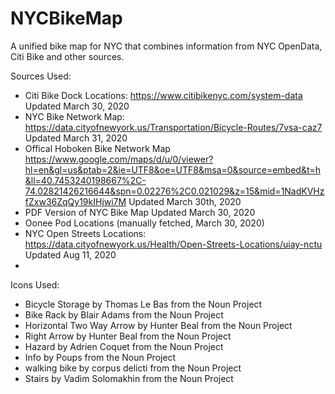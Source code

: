 # NYCBikeMap
A unified bike map for NYC that combines information from NYC OpenData, Citi Bike and other sources.

Sources Used:
* Citi Bike Dock Locations: https://www.citibikenyc.com/system-data Updated March 30, 2020
* NYC Bike Network Map: https://data.cityofnewyork.us/Transportation/Bicycle-Routes/7vsa-caz7 Updated March 31, 2020
* Offical Hoboken Bike Network Map https://www.google.com/maps/d/u/0/viewer?hl=en&gl=us&ptab=2&ie=UTF8&oe=UTF8&msa=0&source=embed&t=h&ll=40.7453240198667%2C-74.02821426216644&spn=0.02276%2C0.021029&z=15&mid=1NadKVHzfZxw36ZqQy19kIHjwi7M Updated March 30th, 2020
* PDF Version of NYC Bike Map Updated March 30, 2020
* Oonee Pod Locations (manually fetched, March 30, 2020)
* NYC Open Streets Locations: https://data.cityofnewyork.us/Health/Open-Streets-Locations/uiay-nctu Updated Aug 11, 2020
*

Icons Used:
* Bicycle Storage by Thomas Le Bas from the Noun Project
* Bike Rack by Blair Adams from the Noun Project
* Horizontal Two Way Arrow by Hunter Beal from the Noun Project
* Right Arrow by Hunter Beal from the Noun Project
* Hazard by Adrien Coquet from the Noun Project
* Info by Poups from the Noun Project
* walking bike by corpus delicti from the Noun Project
* Stairs by Vadim Solomakhin from the Noun Project
